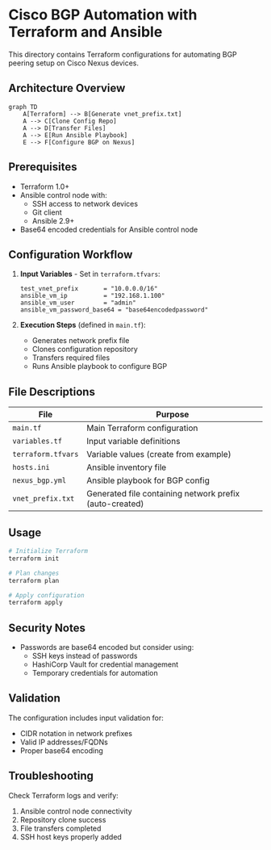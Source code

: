 # Cisco BGP Automation with Terraform and Ansible

This directory contains Terraform configurations for automating BGP peering setup on Cisco Nexus devices.

## Architecture Overview

```mermaid
graph TD
    A[Terraform] --> B[Generate vnet_prefix.txt]
    A --> C[Clone Config Repo]
    A --> D[Transfer Files]
    A --> E[Run Ansible Playbook]
    E --> F[Configure BGP on Nexus]
```

## Prerequisites

- Terraform 1.0+
- Ansible control node with:
  - SSH access to network devices
  - Git client
  - Ansible 2.9+
- Base64 encoded credentials for Ansible control node

## Configuration Workflow

1. **Input Variables** - Set in `terraform.tfvars`:
   ```hcl
   test_vnet_prefix       = "10.0.0.0/16"
   ansible_vm_ip          = "192.168.1.100" 
   ansible_vm_user        = "admin"
   ansible_vm_password_base64 = "base64encodedpassword"
   ```

2. **Execution Steps** (defined in `main.tf`):
   - Generates network prefix file
   - Clones configuration repository
   - Transfers required files
   - Runs Ansible playbook to configure BGP

## File Descriptions

| File | Purpose |
|------|---------|
| `main.tf` | Main Terraform configuration |
| `variables.tf` | Input variable definitions |
| `terraform.tfvars` | Variable values (create from example) |
| `hosts.ini` | Ansible inventory file |
| `nexus_bgp.yml` | Ansible playbook for BGP config |
| `vnet_prefix.txt` | Generated file containing network prefix (auto-created) |

## Usage

```bash
# Initialize Terraform
terraform init

# Plan changes
terraform plan

# Apply configuration
terraform apply
```

## Security Notes

- Passwords are base64 encoded but consider using:
  - SSH keys instead of passwords
  - HashiCorp Vault for credential management
  - Temporary credentials for automation

## Validation

The configuration includes input validation for:
- CIDR notation in network prefixes
- Valid IP addresses/FQDNs
- Proper base64 encoding

## Troubleshooting

Check Terraform logs and verify:
1. Ansible control node connectivity
2. Repository clone success
3. File transfers completed
4. SSH host keys properly added
